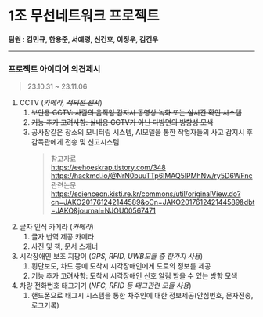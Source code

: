 # 1조 무선네트워크 프로젝트
**팀원 : 김민규, 한용준, 서예령, 신건호, 이정우, 김건우**

--- 
### 프로젝트 아이디어 의견제시
> 23.10.31 ~ 23.11.06

1. CCTV (*카메라, ~~적외선 센서~~*)
   1. ~~보안용 CCTV: 사람의 움직임 감지시 동영상 녹화 또는 실시간 확인 시스템~~
   2. ~~기능 추가 고려사항: 실내용 CCTV가 아닌 다방면의 방향성 모색~~
   3. 공사장같은 장소의 모니터링 시스템, AI모델을 통한 작업자들의 사고 감지시 후 감독관에게 전송 및 신고시스템
      >참고자료   
      > https://eehoeskrap.tistory.com/348   
      > https://hackmd.io/@NrN0buuTTp6lMAQ5lPMhNw/ry5D6WFnc   
      >관련논문   
      > https://scienceon.kisti.re.kr/commons/util/originalView.do?cn=JAKO201761242144589&oCn=JAKO201761242144589&dbt=JAKO&journal=NJOU00567471
2. 글자 인식 카메라 (*카메라*)
   1. 글자 번역 제공 카메라
   2. 사진 및 책, 문서 스캐너
3. 시각장애인 보조 지팡이 (*GPS, RFID, UWB모듈 중 한가지 사용*)
   1. 횡단보도, 차도 등에 도착시 시각장애인에게 도로의 정보를 제공
   2. 기능 추가 고려사항: 도착시 시각장애인 신호 알림 받을 수 있는 방향 모색
4. 차량 전화번호 태그기기 (*NFC, RFID 등 태그관련 모듈 사용*)
   1. 핸드폰으로 태그시 시스템을 통한 차주인에 대한 정보제공(안심번호, 문자전송, 로그기록)
